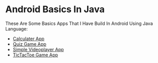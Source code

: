 # Android Basics In Java

These Are Some Basics Apps That I Have Build In Android Using Java Language:

- [Calculater App](https://github.com/MuhammadDaniyal32/Android-Apps-In-Java/tree/Calculater_App/Calculater_App)
- [Quiz Game App](https://github.com/MuhammadDaniyal32/Android-Apps-In-Java/tree/Quiz_Game/Quiz_Game_App)
- [Simple Videoplayer App](https://github.com/MuhammadDaniyal32/Android-Apps-In-Java/tree/Simple_Videoplayer_App/Simple_Videoplayer_App)
- [TicTacToe Game App](https://github.com/MuhammadDaniyal32/Android-Apps-In-Java/tree/TicTacToe_Game/TicTacToe_Game_App)
